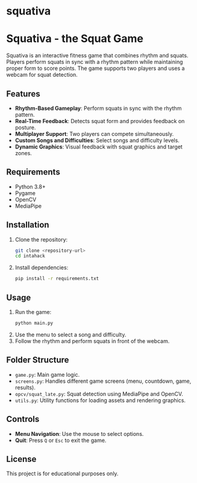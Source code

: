 # squativa

# Squativa - the Squat Game

Squativa is an interactive fitness game that combines rhythm and squats. Players perform squats in sync with a rhythm pattern while maintaining proper form to score points. The game supports two players and uses a webcam for squat detection.

## Features
- **Rhythm-Based Gameplay**: Perform squats in sync with the rhythm pattern.
- **Real-Time Feedback**: Detects squat form and provides feedback on posture.
- **Multiplayer Support**: Two players can compete simultaneously.
- **Custom Songs and Difficulties**: Select songs and difficulty levels.
- **Dynamic Graphics**: Visual feedback with squat graphics and target zones.

## Requirements
- Python 3.8+
- Pygame
- OpenCV
- MediaPipe

## Installation
1. Clone the repository:
   ```bash
   git clone <repository-url>
   cd intahack
   ```
2. Install dependencies:
   ```bash
   pip install -r requirements.txt
   ```

## Usage
1. Run the game:
   ```bash
   python main.py
   ```
2. Use the menu to select a song and difficulty.
3. Follow the rhythm and perform squats in front of the webcam.

## Folder Structure
- `game.py`: Main game logic.
- `screens.py`: Handles different game screens (menu, countdown, game, results).
- `opcv/squat_late.py`: Squat detection using MediaPipe and OpenCV.
- `utils.py`: Utility functions for loading assets and rendering graphics.

## Controls
- **Menu Navigation**: Use the mouse to select options.
- **Quit**: Press `Q` or `Esc` to exit the game.

## License
This project is for educational purposes only.
